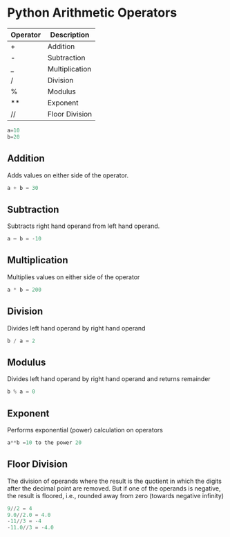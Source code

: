 # Python Arithmetic Operators

| Operator | Description    |
| -------- | -------------- |
| +        | Addition       |
| -        | Subtraction    |
| \_       | Multiplication |
| /        | Division       |
| %        | Modulus        |
| \*\*     | Exponent       |
| //       | Floor Division |

```py
a=10
b=20
```

## Addition

Adds values on either side of the operator.

```py
a + b = 30
```

## Subtraction

Subtracts right hand operand from left hand operand.

```py
a – b = -10
```

## Multiplication

Multiplies values on either side of the operator

```py
a * b = 200
```

## Division

Divides left hand operand by right hand operand

```py
b / a = 2
```

## Modulus

Divides left hand operand by right hand operand and returns remainder

```py
b % a = 0
```

## Exponent

Performs exponential (power) calculation on operators

```py
a**b =10 to the power 20
```

## Floor Division

The division of operands where the result is the quotient in which the digits after the decimal point are removed.
But if one of the operands is negative, the result is floored, i.e., rounded away from zero (towards negative infinity)

```py
9//2 = 4
9.0//2.0 = 4.0
-11//3 = -4
-11.0//3 = -4.0
```
